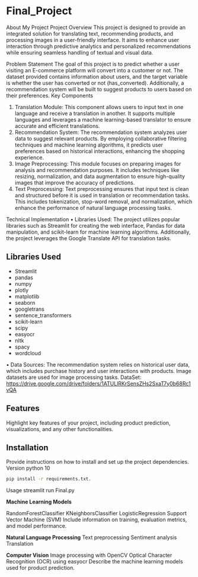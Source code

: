 # Final_Project
About My Project
Project Overview
This project is designed to provide an integrated solution for translating text, recommending products, and processing images in a user-friendly interface. It aims to enhance user interaction through predictive analytics and personalized recommendations while ensuring seamless handling of textual and visual data.

Problem Statement
The goal of this project is to predict whether a user visiting an E-commerce platform will convert into a customer or not. The dataset provided contains information about users, and the target variable is whether the user has converted or not (has_converted). Additionally, a recommendation system will be built to suggest products to users based on their preferences.
Key Components
1.	Translation Module: This component allows users to input text in one language and receive a translation in another. It supports multiple languages and leverages a machine learning-based translator to ensure accurate and efficient translations.
2.	Recommendation System: The recommendation system analyzes user data to suggest relevant products. By employing collaborative filtering techniques and machine learning algorithms, it predicts user preferences based on historical interactions, enhancing the shopping experience.
3.	Image Preprocessing: This module focuses on preparing images for analysis and recommendation purposes. It includes techniques like resizing, normalization, and data augmentation to ensure high-quality images that improve the accuracy of predictions.
4.	Text Preprocessing: Text preprocessing ensures that input text is clean and structured before it is used in translation or recommendation tasks. This includes tokenization, stop-word removal, and normalization, which enhance the performance of natural language processing tasks.

   
Technical Implementation
•	Libraries Used: The project utilizes popular libraries such as Streamlit for creating the web interface, Pandas for data manipulation, and scikit-learn for machine learning algorithms. Additionally, the project leverages the Google Translate API for translation tasks.

## Libraries Used
- Streamlit
- pandas
- numpy
- plotly
- matplotlib
- seaborn
- googletrans
- sentence_transformers
- scikit-learn
- scipy
- easyocr
- nltk
- spacy
- wordcloud

•	Data Sources: The recommendation system relies on historical user data, which includes purchase history and user interactions with products. Image datasets are used for image processing tasks.
DataSet: https://drive.google.com/drive/folders/1ATULlRKrSensZHs2SxaT7y0b68Rc1vQA


## Features

Highlight key features of your project, including product prediction, visualizations, and any other functionalities.

## Installation

Provide instructions on how to install and set up the project dependencies.
Version python 10
```bash
pip install -r requirements.txt.
```
Usage
streamlit run Final.py

**Machine Learning Models**

RandomForestClassifier
KNeighborsClassifier
LogisticRegression
Support Vector Machine (SVM)
Include information on training, evaluation metrics, and model performance.

**Natural Language Processing**
Text preprocessing
Sentiment analysis
Translation

**Computer Vision**
Image processing with OpenCV
Optical Character Recognition (OCR) using easyocr
Describe the machine learning models used for product prediction.


